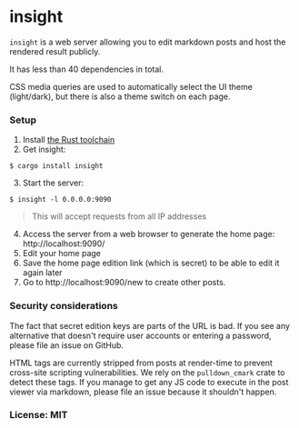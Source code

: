 # insight

`insight` is a web server allowing you to edit markdown posts and host the rendered result publicly.

It has less than 40 dependencies in total.

CSS media queries are used to automatically select the UI theme (light/dark), but there is also a theme switch on each page.

### Setup

1. Install [the Rust toolchain](https://rust-lang.org/)
2. Get insight:

```text
$ cargo install insight
```

3. Start the server:

```text
$ insight -l 0.0.0.0:9090
```

> This will accept requests from all IP addresses

4. Access the server from a web browser to generate the home page: http://localhost:9090/
5. Edit your home page
6. Save the home page edition link (which is secret) to be able to edit it again later
7. Go to http://localhost:9090/new to create other posts.

### Security considerations

The fact that secret edition keys are parts of the URL is bad.
If you see any alternative that doesn't require user accounts or entering a password, please file an issue on GitHub.

HTML tags are currently stripped from posts at render-time to prevent cross-site scripting vulnerabilities.
We rely on the `pulldown_cmark` crate to detect these tags.
If you manage to get any JS code to execute in the post viewer via markdown, please file an issue because it shouldn't happen.

### License: MIT
